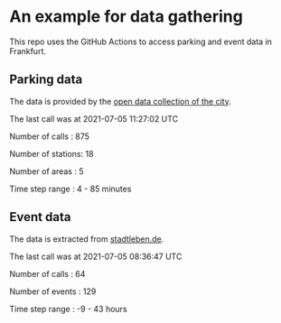 # An example for data gathering

This repo uses the GitHub Actions to access parking and event data in Frankfurt.

## Parking data
The data is provided by the [open data collection of the city](https://www.offenedaten.frankfurt.de/).

The last call was at 2021-07-05 11:27:02 UTC

Number of calls   : 875

Number of stations:  18

Number of areas   :   5

Time step range   :   4 -  85 minutes


## Event data
The data is extracted from [stadtleben.de](https://stadtleben.de/frankfurt/).

The last call was at 2021-07-05 08:36:47 UTC

Number of calls   :  64

Number of events  : 129

Time step range   :  -9 -  43 hours

